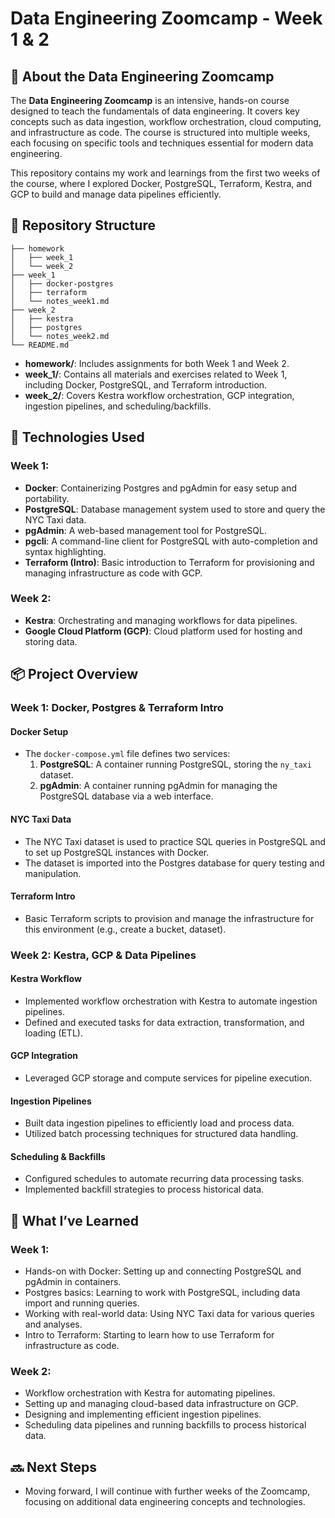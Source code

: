 # Data Engineering Zoomcamp - Week 1 & 2

## 📖 About the Data Engineering Zoomcamp

The **Data Engineering Zoomcamp** is an intensive, hands-on course designed to teach the fundamentals of data engineering. It covers key concepts such as data ingestion, workflow orchestration, cloud computing, and infrastructure as code. The course is structured into multiple weeks, each focusing on specific tools and techniques essential for modern data engineering.

This repository contains my work and learnings from the first two weeks of the course, where I explored Docker, PostgreSQL, Terraform, Kestra, and GCP to build and manage data pipelines efficiently.

## 📂 Repository Structure

```
├── homework
│   ├── week_1
│   └── week_2
├── week_1
│   ├── docker-postgres
│   ├── terraform
│   └── notes_week1.md
├── week_2
│   ├── kestra
│   ├── postgres
│   └── notes_week2.md
└── README.md
```
- **homework/**: Includes assignments for both Week 1 and Week 2.
- **week\_1/**: Contains all materials and exercises related to Week 1, including Docker, PostgreSQL, and Terraform introduction.
- **week\_2/**: Covers Kestra workflow orchestration, GCP integration, ingestion pipelines, and scheduling/backfills.


## 🚀 Technologies Used

### Week 1:

- **Docker**: Containerizing Postgres and pgAdmin for easy setup and portability.
- **PostgreSQL**: Database management system used to store and query the NYC Taxi data.
- **pgAdmin**: A web-based management tool for PostgreSQL.
- **pgcli**: A command-line client for PostgreSQL with auto-completion and syntax highlighting.
- **Terraform (Intro)**: Basic introduction to Terraform for provisioning and managing infrastructure as code with GCP.

### Week 2:

- **Kestra**: Orchestrating and managing workflows for data pipelines.
- **Google Cloud Platform (GCP)**: Cloud platform used for hosting and storing data.

## 📦 Project Overview

### Week 1: Docker, Postgres & Terraform Intro

#### Docker Setup

- The `docker-compose.yml` file defines two services:
  1. **PostgreSQL**: A container running PostgreSQL, storing the `ny_taxi` dataset.
  2. **pgAdmin**: A container running pgAdmin for managing the PostgreSQL database via a web interface.

#### NYC Taxi Data

- The NYC Taxi dataset is used to practice SQL queries in PostgreSQL and to set up PostgreSQL instances with Docker.
- The dataset is imported into the Postgres database for query testing and manipulation.

#### Terraform Intro

- Basic Terraform scripts to provision and manage the infrastructure for this environment (e.g., create a bucket, dataset).

### Week 2: Kestra, GCP & Data Pipelines

#### Kestra Workflow

- Implemented workflow orchestration with Kestra to automate ingestion pipelines.
- Defined and executed tasks for data extraction, transformation, and loading (ETL).

#### GCP Integration

- Leveraged GCP storage and compute services for pipeline execution.

#### Ingestion Pipelines

- Built data ingestion pipelines to efficiently load and process data.
- Utilized batch processing techniques for structured data handling.

#### Scheduling & Backfills

- Configured schedules to automate recurring data processing tasks.
- Implemented backfill strategies to process historical data.

## 📝 What I’ve Learned

### Week 1:

- Hands-on with Docker: Setting up and connecting PostgreSQL and pgAdmin in containers.
- Postgres basics: Learning to work with PostgreSQL, including data import and running queries.
- Working with real-world data: Using NYC Taxi data for various queries and analyses.
- Intro to Terraform: Starting to learn how to use Terraform for infrastructure as code.

### Week 2:

- Workflow orchestration with Kestra for automating pipelines.
- Setting up and managing cloud-based data infrastructure on GCP.
- Designing and implementing efficient ingestion pipelines.
- Scheduling data pipelines and running backfills to process historical data.

## 🔜 Next Steps

- Moving forward, I will continue with further weeks of the Zoomcamp, focusing on additional data engineering concepts and technologies.

